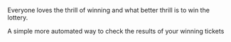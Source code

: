 Everyone loves the thrill of winning and what better thrill is to win the lottery.

A simple more automated way to check the results of your winning tickets

